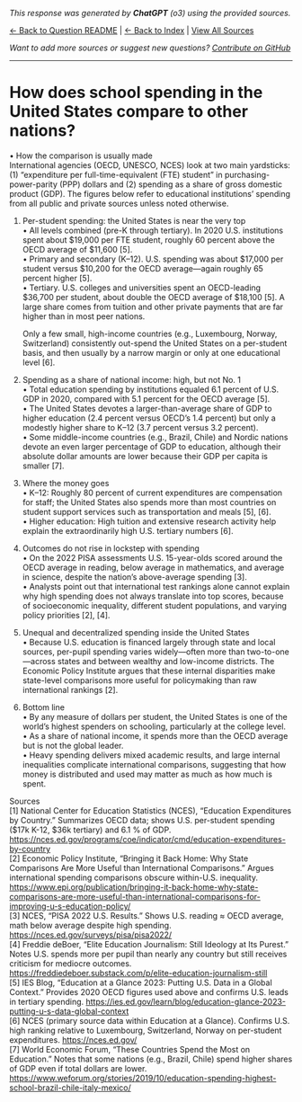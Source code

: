 <!-- 
Generated by: chatgpt
Model: o3
Prompt type: sources
Generated at: 2025-06-13T09:40:58.740441
-->

*This response was generated by **ChatGPT** (o3) using the provided sources.*

[← Back to Question README](README.md) | [← Back to Index](../README.md) | [View All Sources](../allsources.md)

*Want to add more sources or suggest new questions? [Contribute on GitHub](https://github.com/justinwest/SuggestedSources)*

---

# How does school spending in the United States compare to other nations?

• How the comparison is usually made  
  International agencies (OECD, UNESCO, NCES) look at two main yardsticks: (1) “expenditure per full-time-equivalent (FTE) student” in purchasing-power-parity (PPP) dollars and (2) spending as a share of gross domestic product (GDP).  The figures below refer to educational institutions’ spending from all public and private sources unless noted otherwise.

1. Per-student spending: the United States is near the very top  
   • All levels combined (pre-K through tertiary).  In 2020 U.S. institutions spent about $19,000 per FTE student, roughly 60 percent above the OECD average of $11,600 [5].  
   • Primary and secondary (K–12).  U.S. spending was about $17,000 per student versus $10,200 for the OECD average—again roughly 65 percent higher [5].  
   • Tertiary.  U.S. colleges and universities spent an OECD-leading $36,700 per student, about double the OECD average of $18,100 [5].  A large share comes from tuition and other private payments that are far higher than in most peer nations.

   Only a few small, high-income countries (e.g., Luxembourg, Norway, Switzerland) consistently out-spend the United States on a per-student basis, and then usually by a narrow margin or only at one educational level [6].

2. Spending as a share of national income: high, but not No. 1  
   • Total education spending by institutions equaled 6.1 percent of U.S. GDP in 2020, compared with 5.1 percent for the OECD average [5].  
   • The United States devotes a larger-than-average share of GDP to higher education (2.4 percent versus OECD’s 1.4 percent) but only a modestly higher share to K–12 (3.7 percent versus 3.2 percent).  
   • Some middle-income countries (e.g., Brazil, Chile) and Nordic nations devote an even larger percentage of GDP to education, although their absolute dollar amounts are lower because their GDP per capita is smaller [7].

3. Where the money goes  
   • K–12: Roughly 80 percent of current expenditures are compensation for staff; the United States also spends more than most countries on student support services such as transportation and meals [5], [6].  
   • Higher education: High tuition and extensive research activity help explain the extraordinarily high U.S. tertiary numbers [6].

4. Outcomes do not rise in lockstep with spending  
   • On the 2022 PISA assessments U.S. 15-year-olds scored around the OECD average in reading, below average in mathematics, and average in science, despite the nation’s above-average spending [3].  
   • Analysts point out that international test rankings alone cannot explain why high spending does not always translate into top scores, because of socioeconomic inequality, different student populations, and varying policy priorities [2], [4].

5. Unequal and decentralized spending inside the United States  
   • Because U.S. education is financed largely through state and local sources, per-pupil spending varies widely—often more than two-to-one—across states and between wealthy and low-income districts.  The Economic Policy Institute argues that these internal disparities make state-level comparisons more useful for policymaking than raw international rankings [2].

6. Bottom line  
   • By any measure of dollars per student, the United States is one of the world’s highest spenders on schooling, particularly at the college level.  
   • As a share of national income, it spends more than the OECD average but is not the global leader.  
   • Heavy spending delivers mixed academic results, and large internal inequalities complicate international comparisons, suggesting that how money is distributed and used may matter as much as how much is spent.

Sources  
[1] National Center for Education Statistics (NCES), “Education Expenditures by Country.” Summarizes OECD data; shows U.S. per-student spending ($17k K-12, $36k tertiary) and 6.1 % of GDP. https://nces.ed.gov/programs/coe/indicator/cmd/education-expenditures-by-country  
[2] Economic Policy Institute, “Bringing it Back Home: Why State Comparisons Are More Useful than International Comparisons.” Argues international spending comparisons obscure within-U.S. inequality. https://www.epi.org/publication/bringing-it-back-home-why-state-comparisons-are-more-useful-than-international-comparisons-for-improving-u-s-education-policy/  
[3] NCES, “PISA 2022 U.S. Results.” Shows U.S. reading ≈ OECD average, math below average despite high spending. https://nces.ed.gov/surveys/pisa/pisa2022/  
[4] Freddie deBoer, “Elite Education Journalism: Still Ideology at Its Purest.” Notes U.S. spends more per pupil than nearly any country but still receives criticism for mediocre outcomes. https://freddiedeboer.substack.com/p/elite-education-journalism-still  
[5] IES Blog, “Education at a Glance 2023: Putting U.S. Data in a Global Context.” Provides 2020 OECD figures used above and confirms U.S. leads in tertiary spending. https://ies.ed.gov/learn/blog/education-glance-2023-putting-u-s-data-global-context  
[6] NCES (primary source data within Education at a Glance). Confirms U.S. high ranking relative to Luxembourg, Switzerland, Norway on per-student expenditures. https://nces.ed.gov/  
[7] World Economic Forum, “These Countries Spend the Most on Education.” Notes that some nations (e.g., Brazil, Chile) spend higher shares of GDP even if total dollars are lower. https://www.weforum.org/stories/2019/10/education-spending-highest-school-brazil-chile-italy-mexico/